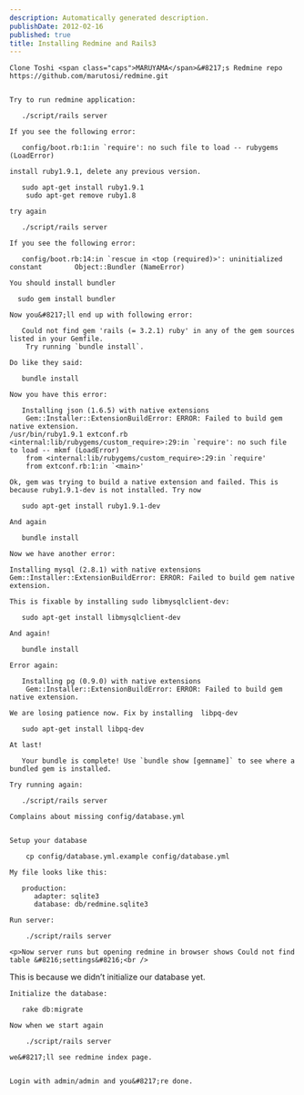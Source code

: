 ```yaml
---
description: Automatically generated description.
publishDate: 2012-02-16
published: true
title: Installing Redmine and Rails3
---
```


	Clone Toshi <span class="caps">MARUYAMA</span>&#8217;s Redmine repo https://github.com/marutosi/redmine.git


	Try to run redmine application:


<pre><code>   ./script/rails server</code></pre>

	If you see the following error:


<pre><code>   config/boot.rb:1:in `require&#39;: no such file to load -- rubygems (LoadError)</code></pre>

	install ruby1.9.1, delete any previous version.


<pre><code>   sudo apt-get install ruby1.9.1
    sudo apt-get remove ruby1.8</code></pre>

	try again


<pre><code>   ./script/rails server</code></pre>

	If you see the following error:


<pre><code>   config/boot.rb:14:in `rescue in &lt;top (required)&gt;&#39;: uninitialized constant        Object::Bundler (NameError)</code></pre>

	You should install bundler


<pre><code>  sudo gem install bundler</code></pre>

	Now you&#8217;ll end up with following error:


<pre><code>   Could not find gem &#39;rails (= 3.2.1) ruby&#39; in any of the gem sources listed in your Gemfile.
    Try running `bundle install`.</code></pre>

	Do like they said:


<pre><code>   bundle install</code></pre>

	Now you have this error:


<pre><code>   Installing json (1.6.5) with native extensions 
    Gem::Installer::ExtensionBuildError: ERROR: Failed to build gem native extension.
/usr/bin/ruby1.9.1 extconf.rb 
&lt;internal:lib/rubygems/custom_require&gt;:29:in `require&#39;: no such file to load -- mkmf (LoadError)
	from &lt;internal:lib/rubygems/custom_require&gt;:29:in `require&#39;
	from extconf.rb:1:in `&lt;main&gt;&#39;</code></pre>

	Ok, gem was trying to build a native extension and failed. This is because ruby1.9.1-dev is not installed. Try now


<pre><code>   sudo apt-get install ruby1.9.1-dev</code></pre>

	And again


<pre><code>   bundle install</code></pre>

	Now we have another error:


<pre><code>Installing mysql (2.8.1) with native extensions 
Gem::Installer::ExtensionBuildError: ERROR: Failed to build gem native extension.</code></pre>

	This is fixable by installing sudo libmysqlclient-dev:


<pre><code>   sudo apt-get install libmysqlclient-dev</code></pre>


	And again!


<pre><code>   bundle install</code></pre>

	Error again:


<pre><code>   Installing pg (0.9.0) with native extensions 
    Gem::Installer::ExtensionBuildError: ERROR: Failed to build gem native extension.</code></pre>


	We are losing patience now. Fix by installing  libpq-dev


<pre><code>   sudo apt-get install libpq-dev</code></pre>

	At last!



<pre><code>   Your bundle is complete! Use `bundle show [gemname]` to see where a bundled gem is installed.</code></pre>

	Try running again:


<pre><code>   ./script/rails server</code></pre>

	Complains about missing config/database.yml


	Setup your database


<pre><code>    cp config/database.yml.example config/database.yml</code></pre>

	My file looks like this:


<pre><code>   production:
      adapter: sqlite3
      database: db/redmine.sqlite3</code></pre>

	Run server:


<pre><code>    ./script/rails server</code></pre>

	<p>Now server runs but opening redmine in browser shows Could not find table &#8216;settings&#8216;<br />
This is because we didn&#8217;t initialize our database yet.</p>

	Initialize the database:


<pre><code>   rake db:migrate</code></pre>

	Now when we start again


<pre><code>    ./script/rails server</code></pre>

	we&#8217;ll see redmine index page.


	Login with admin/admin and you&#8217;re done.
